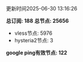 更新时间2025-06-30 13:16:26

**总订阅: 188**
**总节点: 25656**
- vless节点: 5976
- hysteria2节点: 3

**google ping有效节点: 122**
